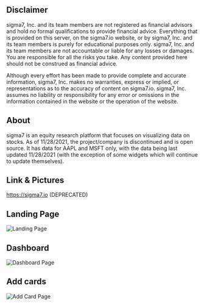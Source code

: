 ## Disclaimer
sigma7, Inc. and its team members are not registered as financial advisors and hold no formal qualifications to provide financial advice. Everything that is provided on this server, on the sigma7.io website, or by sigma7, Inc. and its team members is purely for educational purposes only. sigma7, Inc. and its team members are not accountable or liable for any losses or damages. You are responsible for all the risks you take. Any content provided here should not be construed as financial advice.

Although every effort has been made to provide complete and accurate information, sigma7, Inc. makes no warranties, express or implied, or representations as to the accuracy of content on sigma7.io. sigma7, Inc. assumes no liability or responsibility for any error or omissions in the information contained in the website or the operation of the website.

## About
sigma7 is an equity research platform that focuses on visualizing data on stocks. As of 11/28/2021, the project/company is discontinued and is open source. It has data for AAPL and MSFT only, with the data being last updated 11/28/2021 (with the exception of some widgets which will continue to update themselves).

## Link & Pictures
https://sigma7.io (DEPRECATED)

## Landing Page
![Landing Page](https://i.gyazo.com/284b36f9445effdadf4b55aaddca4a39.png)
## Dashboard
![Dashboard Page](https://i.gyazo.com/8d3338c8068ed1038d71168fdd73d8b0.png)
## Add cards
![Add Card Page](https://i.gyazo.com/c83383d6910170d453c724282b96f318.png)
